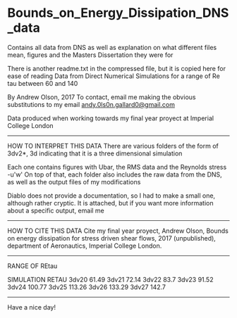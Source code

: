 # Bounds_on_Energy_Dissipation_DNS_data
Contains all data from DNS as well as explanation on what different files mean, figures and the Masters Dissertation they were for

There is another readme.txt in the compressed file, but it is copied here for ease of reading
Data from Direct Numerical Simulations for a range of Re tau between 60 and 140

By Andrew Olson, 2017
To contact, email me making the obvious substitutions to my email
andy.0ls0n.gallard0@gmail.com

Data produced when working towards my final year proyect at Imperial College London
- - - - - - - - - - - - - - - - - - - - - - - - - - - - - - - - - 

HOW TO INTERPRET THIS DATA
There are various folders of the form of 3dv2*, 3d indicating that it is a three dimensional simulation

Each one contains figures with Ubar, the RMS data and the Reynolds stress -u'w'
On top of that, each folder also includes the raw data from the DNS, as well as the output files of my modifications

Diablo does not provide a documentation, so I had to make a small one, although rather cryptic. It is attached, but if you want more information about a specific output, email me

- - - - - - - - - - - - - - - - - - - - - - - - - - - - - - - - -

HOW TO CITE THIS DATA
Cite my final year proyect, 
Andrew Olson, Bounds on energy dissipation for stress driven shear flows, 2017 (unpublished), department of Aeronautics, Imperial College London.


- - - - - - - - - - - - - - - - - - - - - - - - - - - - - - - - - 

RANGE OF REtau

SIMULATION  RETAU
3dv20       61.49
3dv21       72.14
3dv22       83.7
3dv23       91.52
3dv24       100.77
3dv25       113.26
3dv26       133.29
3dv27       142.7

- - - - - - - - - - - - - - - - - - - - - - - - - - - - - - - - - 

Have a nice day!
